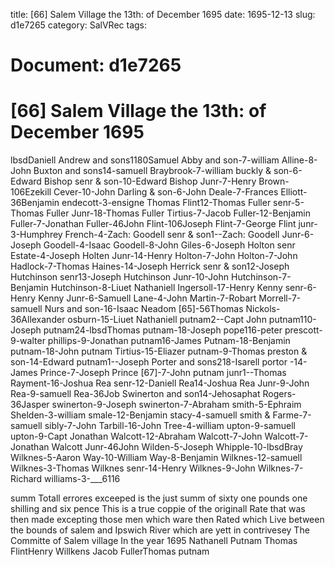 title: [66] Salem Village the 13th: of December 1695
date: 1695-12-13
slug: d1e7265
category: SalVRec
tags: 




# Document: d1e7265


# [66] Salem Village the 13th: of December 1695

lbsdDaniell Andrew and sons1180Samuel Abby and son-7-william Alline-8-John Buxton and sons14-samuell Braybrook-7-william buckly & son-6-Edward Bishop senr & son-10-Edward Bishop Junr-7-Henry Brown-106Ezekill Cever-10-John Darling & son-6-John Deale-7-Frances Elliott-36Benjamin endecott-3-ensigne Thomas Flint12-Thomas Fuller senr-5-Thomas Fuller Junr-18-Thomas Fuller Tirtius-7-Jacob Fuller-12-Benjamin Fuller-7-Jonathan Fuller-46John Flint-106Joseph Flint-7-George Flint junr-3-Humphrey French-4-Zach: Goodell senr & son1--Zach: Goodell Junr-6-Joseph Goodell-4-Isaac Goodell-8-John Giles-6-Joseph Holton senr Estate-4-Joseph Holten Junr-14-Henry Holton-7-John Holton-7-John Hadlock-7-Thomas Haines-14-Joseph Herrick senr & son12-Joseph Hutchinson senr13-Joseph Hutchinson Junr-10-John Hutchinson-7-Benjamin Hutchinson-8-Liuet Nathaniell Ingersoll-17-Henry Kenny senr-6-Henry Kenny Junr-6-Samuell Lane-4-John Martin-7-Robart Morrell-7-samuell Nurs and son-16-Isaac Neadom [65]-56Thomas Nickols-36Allexander osburn-15-Liuet Nathaniell putnam2--Capt John putnam110-Joseph putnam24-lbsdThomas putnam-18-Joseph pope116-peter prescott-9-walter phillips-9-Jonathan putnam16-James Putnam-18-Benjamin putnam-18-John putnam Tirtius-15-Eliazer putnam-9-Thomas preston & son-14-Edward putnam1--Joseph Porter and sons218-Isarell portor -14-James Prince-7-Joseph Prince [67]-7-John putnam junr1--Thomas Rayment-16-Joshua Rea senr-12-Daniell Rea14-Joshua Rea Junr-9-John Rea-9-samuell Rea-36Job Swinerton and son14-Jehosaphat Rogers-36Jasper swinerton-9-Joseph swinerton-7-Abraham smith-5-Ephraim Shelden-3-william smale-12-Benjamin stacy-4-samuell smith & Farme-7-samuell sibly-7-John Tarbill-16-John Tree-4-william upton-9-samuell upton-9-Capt Jonathan Walcott-12-Abraham Walcott-7-John Walcott-7-Jonathan Walcott Junr-46John Wilden-5-Joseph Whipple-10-lbsdBray Wilknes-5-Aaron Way-10-William Way-8-Benjamin Wilknes-12-samuell Wilknes-3-Thomas Wilknes senr-14-Henry Wilknes-9-John Wilknes-7-Richard williams-3-___6116

summ Totall errores exceeped is the just summ of sixty one pounds one shilling and six pence This is a true coppie of the originall Rate that was then made excepting those men which ware then Rated which Live between the bounds of salem and Ipswich River which are yett in contrivesey The Committe of Salem village In the year 1695  Nathanell Putnam Thomas FlintHenry Willkens Jacob FullerThomas putnam
